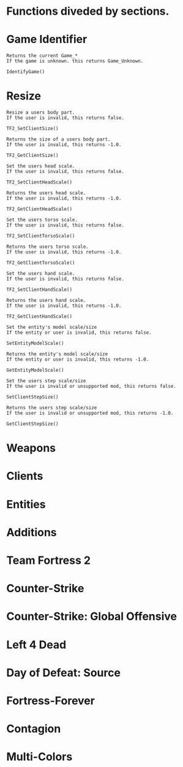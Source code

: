 # Functions diveded by sections.


# Game Identifier

```
Returns the current Game_*
If the game is unknown. this returns Game_Unknown.

IdentifyGame()
```

# Resize

```
Resize a users body part.
If the user is invalid, this returns false.

TF2_SetClientSize()
```

```
Returns the size of a users body part.
If the user is invalid, this returns -1.0.

TF2_GetClientSize()
```

```
Set the users head scale.
If the user is invalid, this returns false.

TF2_SetClientHeadScale()
```

```
Returns the users head scale.
If the user is invalid, this returns -1.0.

TF2_GetClientHeadScale()
```

```
Set the users torso scale.
If the user is invalid, this returns false.

TF2_SetClientTorsoScale()
```

```
Returns the users torso scale.
If the user is invalid, this returns -1.0.

TF2_GetClientTorsoScale()
```

```
Set the users hand scale.
If the user is invalid, this returns false.

TF2_SetClientHandScale()
```

```
Returns the users hand scale.
If the user is invalid, this returns -1.0.

TF2_GetClientHandScale()
```

```
Set the entity's model scale/size
If the entity or user is invalid, this returns false.

SetEntityModelScale()
```

```
Returns the entity's model scale/size
If the entity or user is invalid, this returns -1.0.

GetEntityModelScale()
```

```
Set the users step scale/size
If the user is invalid or unsupported mod, this returns false.

SetClientStepSize()
```

```
Returns the users step scale/size
If the user is invalid or unsupported mod, this returns -1.0.

GetClientStepSize()
```

# Weapons

# Clients

# Entities

# Additions


# Team Fortress 2

# Counter-Strike

# Counter-Strike: Global Offensive

# Left 4 Dead

# Day of Defeat: Source

# Fortress-Forever

# Contagion


# Multi-Colors
